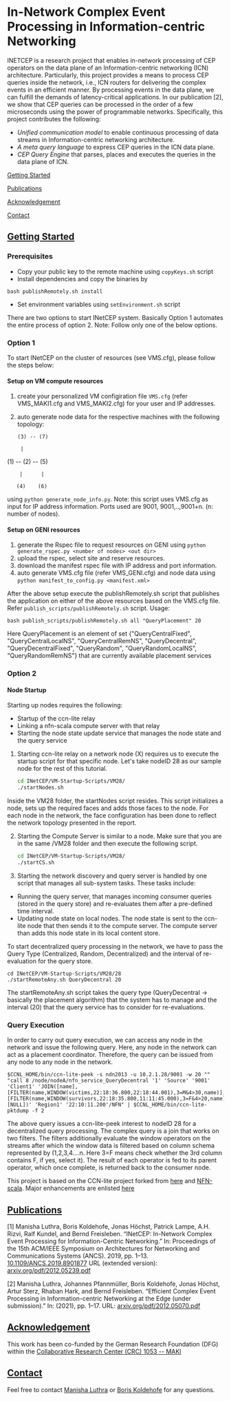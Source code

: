 # In-Network Complex Event Processing in Information-centric Networking
INETCEP is a research project that enables in-network processing of CEP operators on the data plane of an Information-centric networking (ICN) architecture. Particularly, this project provides a means to process CEP queries inside the network, i.e., ICN routers for delivering the complex events in an efficient manner. By processing events in the data plane, we can fulfill the demands of latency-critical applications. In our publication [2], we show that CEP queries can be processed in the order of a few microseconds using the power of programmable networks. Specifically, this project contributes the following: 

+ *Unified communication model* to enable continuous processing of data streams in Information-centric networking architecture. 
+ *A meta query language* to express CEP queries in the ICN data plane. 
+ *CEP Query Engine* that parses, places and executes the queries in the data plane of ICN. 

[Getting Started](#getting-started)

[Publications](#publications)

[Acknowledgement](#acknowledgement)

[Contact](#contact)

## [Getting Started](#getting-started)

### Prerequisites
* Copy your public key to the remote machine using `copyKeys.sh` script
* Install dependencies and copy the binaries by 
```
bash publishRemotely.sh install
```
* Set environment variables using `setEnvironment.sh` script

There are two options to start INetCEP system. Basically Option 1 automates the entire process of option 2. 
Note: Follow only one of the below options.

### Option 1

To start INetCEP on the cluster of resources (see VMS.cfg), please follow the steps below: 

#### Setup on VM compute resources

1. create your personalized VM configiration file `VMS.cfg` (refer VMS_MAKI1.cfg and VMS_MAKI2.cfg) for your user and IP addresses. 
2. auto generate node data for the respective machines with the following topology: 

       (3) -- (7)
       
        |

(1) -- (2) -- (5)
 
        |      |

       (4)    (6)
using `python generate_node_info.py`. Note: this script uses VMS.cfg as input for IP address information. Ports used are 9001, 9001,..,9001+n. (n: number of nodes).

#### Setup on GENI resources

1. generate the Rspec file to request resources on GENI using `python generate_rspec.py <number of nodes> <out dir>`
2. upload the rspec, select site and reserve resources. 
3. download the manifest rspec file with IP address and port information. 
4. auto generate VMS.cfg file (refer VMS_GENI.cfg) and node data using `python manifest_to_config.py <manifest.xml>`

After the above setup execute the publishRemotely.sh script that publishes the application on either of the above resources based on the VMS.cfg file. Refer `publish_scripts/publishRemotely.sh` script. Usage:

```
bash publish_scripts/publishRemotely.sh all "QueryPlacement" 20
```

Here QueryPlacement is an element of set {"QueryCentralFixed", "QueryCentralLocalNS", "QueryCentralRemNS", "QueryDecentral", "QueryDecentralFixed", "QueryRandom", "QueryRandomLocalNS", "QueryRandomRemNS"}
that are currently available placement services

### Option 2

#### Node Startup
Starting up nodes requires the following:
* Startup of the ccn-lite relay
* Linking a nfn-scala compute server with that relay
* Starting the node state update service that manages the node state and the query service

1. Starting ccn-lite relay on a network node (X) requires us to execute the startup script for that specific node. Let's take nodeID 28 as our sample node for the rest of this tutorial.

	```bash
	cd INetCEP/VM-Startup-Scripts/VM28/
	./startNodes.sh
	```

Inside the VM28 folder, the startNodes script resides. This script initializes a node, sets up the required faces and adds those faces to the node. For each node in the network, the face configuration has been done to reflect the network topology presented in the report.

2. Starting the Compute Server is similar to a node. Make sure that you are in the same /VM28 folder and then execute the following script.

	```bash
	cd INetCEP/VM-Startup-Scripts/VM28/
	./startCS.sh
	```

3. Starting the network discovery and query server is handled by one script that manages all sub-system tasks. These tasks include:

* Running the query server, that manages incoming consumer queries (stored in the query store) and re-evaluates them after a pre-defined time interval.
* Updating node state on local nodes. The node state is sent to the ccn-lite node that then sends it to the compute server. The compute server than adds this node state in its local content store.

To start decentralized query processing in the network, we have to pass the Query Type (Centralized, Random, Decentralized) and the interval of re-evaluation for the query store.


    cd INetCEP/VM-Startup-Scripts/VM28/28
    ./startRemoteAny.sh QueryDecentral 20

The startRemoteAny.sh script takes the query type (QueryDecentral -> basically the placement algorithm) that the system has to manage and the interval (20) that the query service has to consider for re-evaluations.

### Query Execution

In order to carry out query execution, we can access any node in the network and issue the following query. Here, any node in the network can act as a placement coordinator. Therefore, the query can be issued from any node to any node in the network.


    $CCNL_HOME/bin/ccn-lite-peek -s ndn2013 -u 10.2.1.28/9001 -w 20 "" "call 8 /node/nodeA/nfn_service_QueryDecentral '1' 'Source' '9001' 'Client1' 'JOIN([name],[FILTER(name,WINDOW(victims,22:18:36.800,22:18:44.001),3=M&4>30,name)],[FILTER(name,WINDOW(survivors,22:18:35.800,11:11:45.000),3=F&4>20,name)],[NULL])' 'Region1' '22:10:11.200'/NFN" | $CCNL_HOME/bin/ccn-lite-pktdump -f 2


The above query issues a ccn-lite-peek interest to nodeID 28 for a decentralized query processing. The complex query is a join that works on two filters. The filters additionally evaluate the window operators on the streams after which the window data is filtered based on column schema represented by (1,2,3,4....n. Here 3=F means check whether the 3rd column contains F, if yes, select it).
The result of each operator is fed to its parent operator, which once complete, is returned back to the consumer node.

This project is based on the CCN-lite project forked from [here](https://github.com/cn-uofbasel/ccn-lite) and [NFN-scala](https://github.com/cn-uofbasel/nfn-scala_deprecated).
Major enhancements are enlisted [here](changes.md)

## [Publications](#publications)
[1] Manisha Luthra, Boris Koldehofe, Jonas Höchst, Patrick Lampe, A.H. Rizvi, Ralf Kundel, and Bernd Freisleben. “INetCEP: In-Network Complex Event Processing for Information-Centric Networking.” In: Proceedings of the 15th ACM/IEEE Symposium on Architectures for Networking and Communications Systems (ANCS). 2019, pp. 1–13.  <a href="https://doi.org/10.1109/ANCS.2019.8901877" target="_blank">10.1109/ANCS.2019.8901877</a> URL (extended version):  <a href="https://arxiv.org/pdf/2012.05239.pdf" target ="_blank"> arxiv.org/pdf/2012.05239.pdf </a>

[2] Manisha Luthra, Johannes Pfannmüller, Boris Koldehofe, Jonas Höchst, Artur Sterz, Rhaban Hark, and Bernd Freisleben. “Efficient Complex Event Processing in Information-centric Networking at the Edge (under submission).” In: (2021), pp. 1–17. URL: <a href="https://arxiv.org/pdf/2012.05070.pdf" target="_blank"> arxiv.org/pdf/2012.05070.pdf </a>

## [Acknowledgement](#acknowledgement)

This work has been co-funded by the German Research Foundation (DFG) within the <a href="https://www.maki.tu-darmstadt.de/sfb_maki/ueber_maki/index.en.jsp" target="_blank">Collaborative Research Center (CRC) 1053 -- MAKI</a>

## [Contact](#contact)

Feel free to contact <a href="https://www.kom.tu-darmstadt.de/kom-multimedia-communications-lab/people/staff/manisha-luthra/" target="_blank">Manisha Luthra</a> or <a href="https://www.rug.nl/staff/b.koldehofe/" target="_blank">Boris Koldehofe</a> for any questions. 
